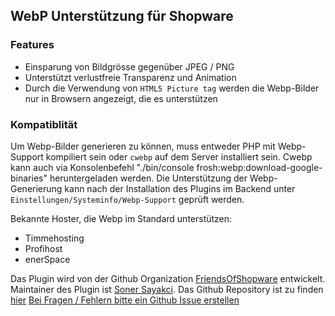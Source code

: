 ## WebP Unterstützung für Shopware

### Features

* Einsparung von Bildgrösse gegenüber JPEG / PNG
* Unterstützt verlustfreie Transparenz und Animation
* Durch die Verwendung von `HTML5 Picture tag` werden die Webp-Bilder nur in Browsern angezeigt, die es unterstützen

### Kompatiblität

Um Webp-Bilder generieren zu können, muss entweder PHP mit Webp-Support kompiliert sein oder `cwebp` auf dem Server installiert sein.
Cwebp kann auch via Konsolenbefehl "./bin/console frosh:webp:download-google-binaries" heruntergeladen werden.
Die Unterstützung der Webp-Generierung kann nach der Installation des Plugins im Backend unter `Einstellungen/Systeminfo/Webp-Support` geprüft werden.

Bekannte Hoster, die Webp im Standard unterstützen:

* Timmehosting
* Profihost
* enerSpace

Das Plugin wird von der Github Organization [FriendsOfShopware](https://github.com/FriendsOfShopware/) entwickelt.
Maintainer des Plugin ist [Soner Sayakci](https://github.com/shyim).
Das Github Repository ist zu finden [hier](https://github.com/FriendsOfShopware/FroshWebP)
[Bei Fragen / Fehlern bitte ein Github Issue erstellen](https://github.com/FriendsOfShopware/FroshWebP/issues/new)
